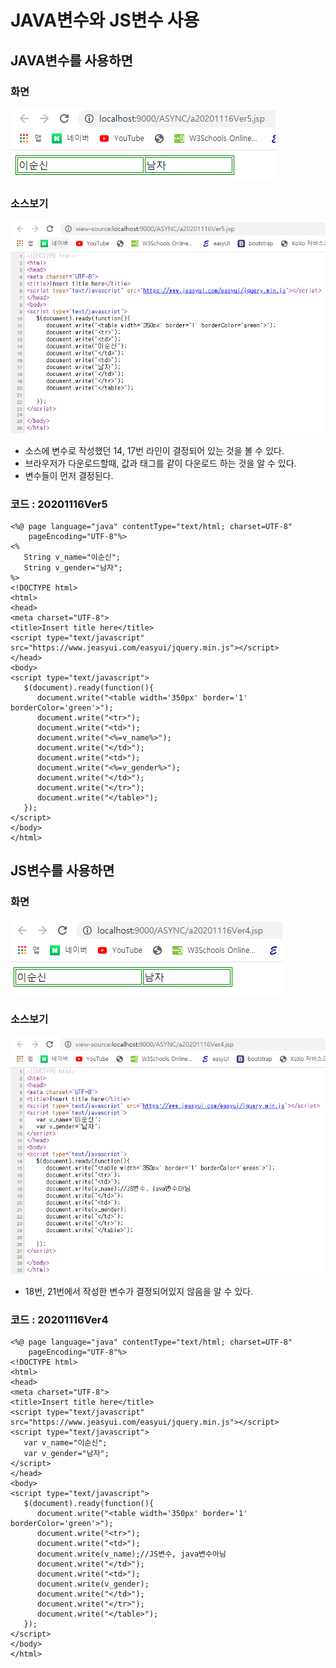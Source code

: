 # JAVA변수와 JS변수 사용

## JAVA변수를 사용하면

### 화면

![Java&#xBCC0;&#xC218;](../../../.gitbook/assets/java-%20%281%29.png)

### 소스보기

![Java&#xBCC0;&#xC218; &#xC18C;&#xC2A4;&#xBCF4;&#xAE30;](../../../.gitbook/assets/java-.png)

* 소스에 변수로 작성했던 14, 17번 라인이 결정되어 있는 것을 볼 수 있다.
* 브라우저가 다운로드할때, 값과 태그를 같이 다운로드 하는 것을 알 수 있다.
* 변수들이 먼저 결정된다.

### 코드 : 20201116Ver5

```markup
<%@ page language="java" contentType="text/html; charset=UTF-8"
    pageEncoding="UTF-8"%>
<%
   String v_name="이순신";
   String v_gender="남자";
%>    
<!DOCTYPE html>
<html>
<head>
<meta charset="UTF-8">
<title>Insert title here</title>
<script type="text/javascript" src="https://www.jeasyui.com/easyui/jquery.min.js"></script>
</head>
<body>
<script type="text/javascript">
   $(document).ready(function(){
      document.write("<table width='350px' border='1' borderColor='green'>");
      document.write("<tr>");
      document.write("<td>");
      document.write("<%=v_name%>");
      document.write("</td>");
      document.write("<td>");
      document.write("<%=v_gender%>");
      document.write("</td>");
      document.write("</tr>");
      document.write("</table>");      
   });
</script>
</body>
</html>
```

## JS변수를 사용하면

### 화면

![JS&#xBCC0;&#xC218;](../../../.gitbook/assets/js-%20%281%29.png)

### 소스보기

![](../../../.gitbook/assets/js-.png)

* 18번, 21번에서 작성한 변수가 결정되어있지 않음을 알 수 있다.

### 코드 : 20201116Ver4

```markup
<%@ page language="java" contentType="text/html; charset=UTF-8"
    pageEncoding="UTF-8"%>
<!DOCTYPE html>
<html>
<head>
<meta charset="UTF-8">
<title>Insert title here</title>
<script type="text/javascript" src="https://www.jeasyui.com/easyui/jquery.min.js"></script>
<script type="text/javascript">
   var v_name="이순신";
   var v_gender="남자";
</script>
</head>
<body>
<script type="text/javascript">
   $(document).ready(function(){
      document.write("<table width='350px' border='1' borderColor='green'>");
      document.write("<tr>");
      document.write("<td>");
      document.write(v_name);//JS변수, java변수아님
      document.write("</td>");
      document.write("<td>");
      document.write(v_gender);
      document.write("</td>");
      document.write("</tr>");
      document.write("</table>");      
   });
</script>
</body>
</html>
```

